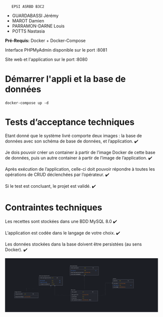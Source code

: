        EPSI ASRBD B3C2

<ul>
  <li>GUARDABASSI Jérémy</li>
  <li>MAROT Damien</li>
  <li>PARRAMON-DARNE Louis</li>
  <li>POTTS Nastasia</li>
</ul> 

**Pré-Requis:** Docker + Docker-Compose  

Interface PHPMyAdmin disponible sur le port :8081  

Site web et l'application sur le port :8080  

# Démarrer l'appli et la base de données

    docker-compose up -d

# Tests d’acceptance techniques


Etant donné que le système livré comporte deux images : la base de données avec
son schéma de base de données, et l’application. :heavy_check_mark:

Je dois pouvoir créer un container à partir de l’image Docker de cette base de
données, puis un autre container à partir de l’image de l’application. :heavy_check_mark:

Après exécution de l’application, celle-ci doit pouvoir répondre à toutes les
opérations de CRUD déclenchées par l’opérateur. :heavy_check_mark:

Si le test est concluant, le projet est validé. :heavy_check_mark:

# Contraintes techniques

Les recettes sont stockées dans une BDD MySQL 8.0 :heavy_check_mark:

L’application est codée dans le langage de votre choix. :heavy_check_mark:

Les données stockées dans la base doivent être persistées (au sens Docker). :heavy_check_mark:

![Diagram](db_diagram.png)
